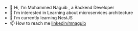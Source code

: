 - 👋 Hi, I’m Mohammed Naguib , a Backend Developer 
- 👀 I’m interested in Learning about microservices architecture
- 🌱 I’m currently learning NestJS
- 📫 How to reach me [linkedin/mnaguib](https://www.linkedin.com/in/mohammed-naguib-098906127/)


